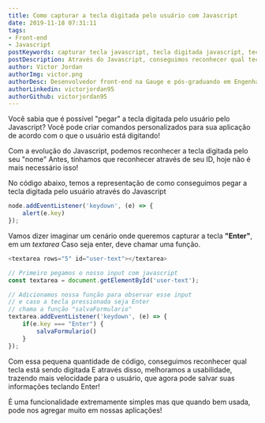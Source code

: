 ```yaml
---
title: Como capturar a tecla digitada pelo usuário com Javascript
date: 2019-11-18 07:31:11
tags:
- Front-end
- Javascript
postKeywords: capturar tecla javascript, tecla digitada javascript, tecla digitada, onenter, reconhecer enter javascript, enter javascript, pressed key, tecla pressionada, funçao pressionar tecla
postDescription: Através do Javascript, conseguimos reconhecer qual tecla que estamos digitando pelo teclado, conseguimos inclusive, fazer chamadas de funções personalizadas de acordo com a tecla que foi digitada pelo usuário! Veja como é simples e fácil!
author: Victor Jordan
authorImg: victor.png
authorDesc: Desenvolvedor front-end na Gauge e pós-graduando em Engenharia de Software pela PUC-MG e formado em Banco de Dados pela Fatec, apaixonado por usabilidade, performance e UX!
authorLinkedin: victorjordan95
authorGithub: victorjordan95
---
```


Você sabia que é possível "pegar" a tecla digitada pelo usuário pelo Javascript?
Você pode criar comandos personalizados para sua aplicação de acordo com o que o usuário está digitando!

Com a evolução do Javascript, podemos reconhecer a tecla digitada pelo seu "nome"
Antes, tínhamos que reconhecer através de seu ID, hoje não é mais necessário isso!

No código abaixo, temos a representação de como conseguimos pegar a tecla digitada pelo usuário através do Javascript

<!-- more -->

```javascript
node.addEventListener('keydown', (e) => {
    alert(e.key)
});
```

Vamos dizer imaginar um cenário onde queremos capturar a tecla __"Enter"__, em um _textarea_
Caso seja enter, deve chamar uma função.

```javascript
<textarea rows="5" id="user-text"></textarea>

// Primeiro pegamos o nosso input com javascript
const textarea = document.getElementById('user-text');

// Adicionamos nossa função para observar esse input
// e caso a tecla pressionada seja Enter
// chama a função "salvaFormulario"
textarea.addEventListener('keydown', (e) => {
    if(e.key === "Enter") {
        salvaFormulario()
    }
});
```

Com essa pequena quantidade de código, conseguimos reconhecer qual tecla está sendo digitada
E através disso, melhoramos a usabilidade, trazendo mais velocidade para o usuário, que agora 
pode salvar suas informações teclando Enter!

É uma funcionalidade extremamente simples mas que quando bem usada, pode nos agregar muito em nossas aplicações!